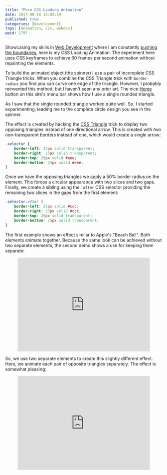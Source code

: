 ```yaml
---
title: "Pure CSS Loading Animation"
date: 2017-08-18 15:03:59
published: true
categories: [development]
tags: [Animation, Css, webdev]
wpid: 1797
---
```


Showcasing my skills in [Web Development](/services/) where I am constantly [pushing the boundaries](/advanced-composition-of-polymer-webcomponents/), here is my CSS Loading Animation. The experiment here uses CSS keyframes to achieve 60 frames per second animation without repainting the elements.

To build the animated object (the spinner) I use a pair of incomplete CSS Triangle tricks. When you combine the CSS Triangle trick with `border-radius` you find you can curve one edge of the triangle. However, I probably reinvented this method, but I haven't seen any prior art. The nice [Home](/) button on this site's menu bar shows how I use a single rounded triangle.

As I saw that the single rounded triangle worked quite well. So, I started experimenting, leading me to the complete circle design you see in the spinner.

The effect is created by hacking the [CSS Triangle](https://css-tricks.com/snippets/css/css-triangle/) trick to display two opposing triangles instead of one directional arrow. This is created with *two* non-transparent borders instead of one, which would create a single arrow:

```css
.selector {
    border-left: 25px solid transparent;
    border-right: 25px solid transparent;
    border-top: 25px solid #eee;
    border-bottom: 25px solid #eee;
}
```

Once we have the opposing triangles we apply a 50% border radius on the element. This forces a circular appearance with two slices and two gaps. Finally, we create a sibling using the `:after` CSS selector providing the remaining two slices in the gaps from the first element:

```css
.selector:after {
    border-left: 25px solid #ccc;
    border-right: 25px solid #ccc;
    border-top: 25px solid transparent;
    border-bottom: 25px solid transparent;
}
```

The first example shows an effect similar to Apple's "Beach Ball". Both elements animate together. Because the same look can be achieved without two separate elements, the second demo shows a use for keeping them separate:

<figure class="wp-block-embed is-type-rich is-provider-codepen"><div class="wp-block-embed__wrapper"><iframe allowtransparency="true" class="cp_embed_iframe" frameborder="0" height="300" id="cp_embed_YxexMe" scrolling="no" src="https://codepen.io/lucyllewy/embed/preview/YxexMe?height=300&slug-hash=YxexMe&default-tabs=css,result&host=https://codepen.io" style="width: 100%; overflow: hidden;" title="Pure CSS Loading Spinner Animation"></iframe></div></figure>So, we use two separate elements to create this slightly different effect. Here, we animate each pair of opposite triangles separately. The effect is somewhat pleasing:

<figure class="wp-block-embed is-type-rich is-provider-codepen"><div class="wp-block-embed__wrapper"><iframe allowtransparency="true" class="cp_embed_iframe" frameborder="0" height="300" id="cp_embed_jLZarL" scrolling="no" src="https://codepen.io/lucyllewy/embed/preview/jLZarL?height=300&slug-hash=jLZarL&default-tabs=css,result&host=https://codepen.io" style="width: 100%; overflow: hidden;" title="Pure CSS Loading Spinner Animation (Alternative)"></iframe></div></figure>
